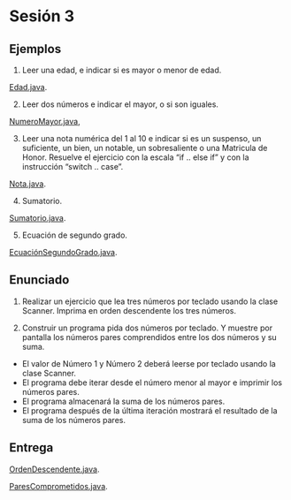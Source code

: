 # Sesión 3

## Ejemplos

1. Leer una edad, e indicar si es mayor o menor de edad.

[Edad.java](Edad.java).

2. Leer dos números e indicar el mayor, o si son iguales.

[NumeroMayor.java](NumeroMayor.java),

3. Leer una nota numérica del 1 al 10 e indicar si es un suspenso, un suficiente, un bien, un notable, un sobresaliente o una Matricula de Honor. Resuelve el ejercicio con la escala “if .. else if” y con la instrucción “switch .. case”.

[Nota.java](Nota.java).

4. Sumatorio.

[Sumatorio.java](Sumatorio.java).

5. Ecuación de segundo grado.

[EcuaciónSegundoGrado.java](EcuaciónSegundoGrado.java).

## Enunciado

1. Realizar un ejercicio que lea tres números por teclado usando la clase Scanner. Imprima en orden descendente los tres números.

2. Construir un programa pida dos números por teclado. Y muestre por pantalla los números pares comprendidos entre los dos números y su suma.

- El valor de Número 1 y Número 2 deberá leerse por teclado usando la clase Scanner.
- El programa debe iterar desde el número menor al mayor e imprimir los números pares.
- El programa almacenará la suma de los números pares. 
- El programa después de la última iteración mostrará el resultado de la suma de los números pares. 

## Entrega

[OrdenDescendente.java](OrdenDescendente.java).

[ParesComprometidos.java](ParesComprometidos.java).